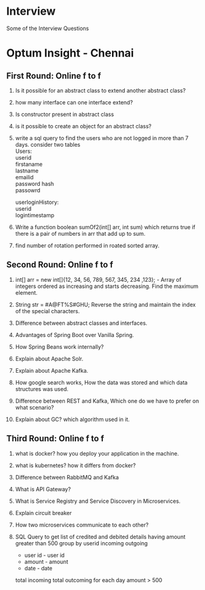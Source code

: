 # Interview
Some of the Interview Questions

# Optum Insight - Chennai

## First Round: Online f to f

1. Is it possible for an abstract class to extend another abstract class?
2. how many interface can one interface extend?
3. Is constructor present in abstract class
4. is it possible to create an object for an abstract class?
5. write a sql query to find the users who are not logged in more than 7 days.
   consider two tables  
    Users:  
      userid  
      firstaname  
      lastname  
      emailid  
      password hash  
      passowrd  
  
    userloginHistory:  
      userid  
      logintimestamp  
6. Write a function boolean sumOf2(int[] arr, int sum) which returns true if there is a pair of numbers in arr that add up to sum.
7. find number of rotation performed in roated sorted array. 

## Second Round: Online f to f
1. int[] arr = new int[]{12, 34, 56, 789, 567, 345, 234 ,123}; - Array of integers ordered as increasing and starts decreasing. 
   Find the maximum element.

2. String str = #A@FT%S#GHU;
   Reverse the string and maintain the index of the special characters.
   
3. Difference between abstract classes and interfaces.
4. Advantages of Spring Boot over Vanilla Spring.
5. How Spring Beans work internally?
6. Explain about Apache Solr.
7. Explain about Apache Kafka.
8. How google search works, How the data was stored and which data structures was used.
9. Difference between REST and Kafka, Which one do we have to prefer on what scenario?
10. Explain about GC? which algorithm used in it.

## Third Round: Online f to f
1. what is docker? how you deploy your application in the machine.
2. what is kubernetes? how it differs from docker?
3. Difference between RabbitMQ and Kafka
4. What is API Gateway?
5. What is Service Registry and Service Discovery in Microservices.
6. Explain circuit breaker
7. How two microservices communicate to each other? 
8. SQL Query to get list of credited and debited details having amount greater than 500 group by userid
   incoming                         outgoing
    - user id                    - user id
    - amount                     - amount
    - date                       - date
    
    total incoming
    total outcoming
    for each day
    amount > 500
